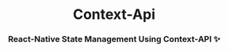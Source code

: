 <h1 align=center> Context-Api </h1>
<h3 align=center> React-Native State Management Using Context-API ✨ </h3>
